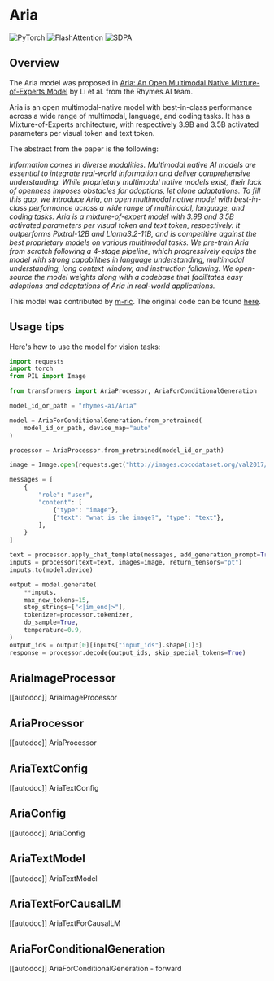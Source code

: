 <!--Copyright 2024 The HuggingFace Team. All rights reserved.

Licensed under the Apache License, Version 2.0 (the "License"); you may not use this file except in compliance with
the License. You may obtain a copy of the License at

http://www.apache.org/licenses/LICENSE-2.0

Unless required by applicable law or agreed to in writing, software distributed under the License is distributed on
an "AS IS" BASIS, WITHOUT WARRANTIES OR CONDITIONS OF ANY KIND, either express or implied. See the License for the
specific language governing permissions and limitations under the License.

⚠️ Note that this file is in Markdown but contain specific syntax for our doc-builder (similar to MDX) that may not be
rendered properly in your Markdown viewer.

-->

# Aria

<div class="flex flex-wrap space-x-1">
<img alt="PyTorch" src="https://img.shields.io/badge/PyTorch-DE3412?style=flat&logo=pytorch&logoColor=white">
<img alt="FlashAttention" src="https://img.shields.io/badge/%E2%9A%A1%EF%B8%8E%20FlashAttention-eae0c8?style=flat">
<img alt="SDPA" src="https://img.shields.io/badge/SDPA-DE3412?style=flat&logo=pytorch&logoColor=white">
</div>

## Overview

The Aria model was proposed in [Aria: An Open Multimodal Native Mixture-of-Experts Model](https://huggingface.co/papers/2410.05993) by Li et al. from the Rhymes.AI team.

Aria is an open multimodal-native model with best-in-class performance across a wide range of multimodal, language, and coding tasks. It has a Mixture-of-Experts architecture, with respectively 3.9B and 3.5B activated parameters per visual token and text token. 

The abstract from the paper is the following:

*Information comes in diverse modalities. Multimodal native AI models are essential to integrate real-world information and deliver comprehensive understanding. While proprietary multimodal native models exist, their lack of openness imposes obstacles for adoptions, let alone adaptations. To fill this gap, we introduce Aria, an open multimodal native model with best-in-class performance across a wide range of multimodal, language, and coding tasks. Aria is a mixture-of-expert model with 3.9B and 3.5B activated parameters per visual token and text token, respectively. It outperforms Pixtral-12B and Llama3.2-11B, and is competitive against the best proprietary models on various multimodal tasks. We pre-train Aria from scratch following a 4-stage pipeline, which progressively equips the model with strong capabilities in language understanding, multimodal understanding, long context window, and instruction following. We open-source the model weights along with a codebase that facilitates easy adoptions and adaptations of Aria in real-world applications.*

This model was contributed by [m-ric](https://huggingface.co/m-ric).
The original code can be found [here](https://github.com/rhymes-ai/Aria).

## Usage tips

Here's how to use the model for vision tasks:
```python
import requests
import torch
from PIL import Image

from transformers import AriaProcessor, AriaForConditionalGeneration

model_id_or_path = "rhymes-ai/Aria"

model = AriaForConditionalGeneration.from_pretrained(
    model_id_or_path, device_map="auto"
)

processor = AriaProcessor.from_pretrained(model_id_or_path)

image = Image.open(requests.get("http://images.cocodataset.org/val2017/000000039769.jpg", stream=True).raw)

messages = [
    {
        "role": "user",
        "content": [
            {"type": "image"},
            {"text": "what is the image?", "type": "text"},
        ],
    }
]

text = processor.apply_chat_template(messages, add_generation_prompt=True)
inputs = processor(text=text, images=image, return_tensors="pt")
inputs.to(model.device)

output = model.generate(
    **inputs,
    max_new_tokens=15,
    stop_strings=["<|im_end|>"],
    tokenizer=processor.tokenizer,
    do_sample=True,
    temperature=0.9,
)
output_ids = output[0][inputs["input_ids"].shape[1]:]
response = processor.decode(output_ids, skip_special_tokens=True)
```


## AriaImageProcessor

[[autodoc]] AriaImageProcessor

## AriaProcessor

[[autodoc]] AriaProcessor

## AriaTextConfig

[[autodoc]] AriaTextConfig

## AriaConfig

[[autodoc]] AriaConfig

## AriaTextModel

[[autodoc]] AriaTextModel

## AriaTextForCausalLM

[[autodoc]] AriaTextForCausalLM

## AriaForConditionalGeneration

[[autodoc]] AriaForConditionalGeneration
    - forward
